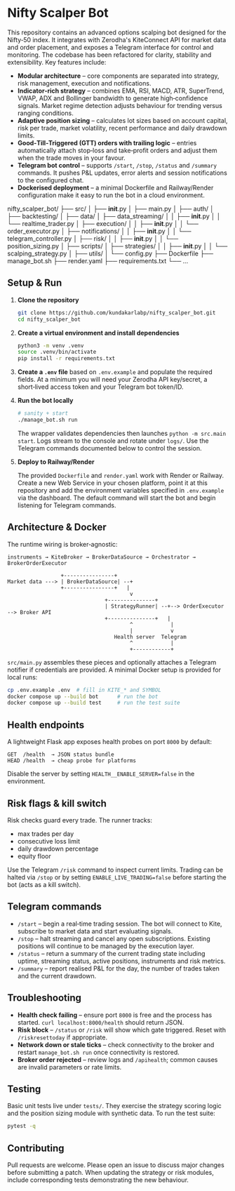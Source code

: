 # Nifty Scalper Bot

This repository contains an advanced options scalping bot designed for the Nifty‑50 index.  It integrates with Zerodha's KiteConnect API for market data and order placement, and exposes a Telegram interface for control and monitoring.  The codebase has been refactored for clarity, stability and extensibility.  Key features include:

* **Modular architecture** – core components are separated into strategy, risk management, execution and notifications.
* **Indicator‑rich strategy** – combines EMA, RSI, MACD, ATR, SuperTrend, VWAP, ADX and Bollinger bandwidth to generate high‑confidence signals.  Market regime detection adjusts behaviour for trending versus ranging conditions.
* **Adaptive position sizing** – calculates lot sizes based on account capital, risk per trade, market volatility, recent performance and daily drawdown limits.
* **Good‑Till‑Triggered (GTT) orders with trailing logic** – entries automatically attach stop‑loss and take‑profit orders and adjust them when the trade moves in your favour.
* **Telegram bot control** – supports `/start`, `/stop`, `/status` and `/summary` commands.  It pushes P&L updates, error alerts and session notifications to the configured chat.
* **Dockerised deployment** – a minimal Dockerfile and Railway/Render configuration make it easy to run the bot in a cloud environment.

nifty_scalper_bot/
├── src/
│   ├── __init__.py
│   ├── main.py
│   ├── auth/
│   ├── backtesting/
│   ├── data/
│   ├── data_streaming/
│   │   ├── __init__.py
│   │   └── realtime_trader.py
│   ├── execution/
│   │   ├── __init__.py
│   │   └── order_executor.py
│   ├── notifications/
│   │   ├── __init__.py
│   │   └── telegram_controller.py
│   ├── risk/
│   │   ├── __init__.py
│   │   └── position_sizing.py
│   ├── scripts/
│   ├── strategies/
│   │   ├── __init__.py
│   │   └── scalping_strategy.py
│   ├── utils/
│   └── config.py
├── Dockerfile
├── manage_bot.sh
├── render.yaml
├── requirements.txt
└── ...
## Setup & Run

1. **Clone the repository**

   ```bash
   git clone https://github.com/kundakarlabp/nifty_scalper_bot.git
   cd nifty_scalper_bot
   ```

2. **Create a virtual environment and install dependencies**

   ```bash
   python3 -m venv .venv
   source .venv/bin/activate
   pip install -r requirements.txt
   ```

3. **Create a `.env` file** based on `.env.example` and populate the required fields.  At a minimum you will need your Zerodha API key/secret, a short‑lived access token and your Telegram bot token/ID.

4. **Run the bot locally**

   ```bash
   # sanity + start
   ./manage_bot.sh run
   ```

   The wrapper validates dependencies then launches `python -m src.main start`.  Logs stream to the console and rotate under `logs/`.  Use the Telegram commands documented below to control the session.

5. **Deploy to Railway/Render**

   The provided `Dockerfile` and `render.yaml` work with Render or Railway.  Create a new Web Service in your chosen platform, point it at this repository and add the environment variables specified in `.env.example` via the dashboard.  The default command will start the bot and begin listening for Telegram commands.

## Architecture & Docker

The runtime wiring is broker‑agnostic:

```
instruments → KiteBroker → BrokerDataSource → Orchestrator → BrokerOrderExecutor
```

```
                 +----------------+
Market data ---> | BrokerDataSource| --+
                 +----------------+   |
                                       v
                               +---------------+
                               | StrategyRunner| --+--> OrderExecutor --> Broker API
                               +---------------+   |
                                       ^            |
                                       |            v
                                  Health server  Telegram
                                       ^            |
                                       +------------+
```

`src/main.py` assembles these pieces and optionally attaches a Telegram notifier if credentials are provided.  A minimal Docker setup is provided for local runs:

```bash
cp .env.example .env  # fill in KITE_* and SYMBOL
docker compose up --build bot      # run the bot
docker compose up --build test     # run the test suite
```

## Health endpoints

A lightweight Flask app exposes health probes on port `8000` by default:

```
GET  /health  → JSON status bundle
HEAD /health  → cheap probe for platforms
```

Disable the server by setting `HEALTH__ENABLE_SERVER=false` in the environment.

## Risk flags & kill switch

Risk checks guard every trade.  The runner tracks:

- max trades per day
- consecutive loss limit
- daily drawdown percentage
- equity floor

Use the Telegram `/risk` command to inspect current limits.  Trading can be halted via `/stop` or by setting `ENABLE_LIVE_TRADING=false` before starting the bot (acts as a kill switch).

## Telegram commands

* `/start` – begin a real‑time trading session.  The bot will connect to Kite, subscribe to market data and start evaluating signals.
* `/stop` – halt streaming and cancel any open subscriptions.  Existing positions will continue to be managed by the execution layer.
* `/status` – return a summary of the current trading state including uptime, streaming status, active positions, instruments and risk metrics.
* `/summary` – report realised P&L for the day, the number of trades taken and the current drawdown.

## Troubleshooting

- **Health check failing** – ensure port `8000` is free and the process has started.  `curl localhost:8000/health` should return JSON.
- **Risk block** – `/status` or `/risk` will show which gate triggered.  Reset with `/riskresettoday` if appropriate.
- **Network down or stale ticks** – check connectivity to the broker and restart `manage_bot.sh run` once connectivity is restored.
- **Broker order rejected** – review logs and `/apihealth`; common causes are invalid parameters or rate limits.

## Testing

Basic unit tests live under `tests/`.  They exercise the strategy scoring logic and the position sizing module with synthetic data.  To run the test suite:

```bash
pytest -q
```

## Contributing

Pull requests are welcome.  Please open an issue to discuss major changes before submitting a patch.  When updating the strategy or risk modules, include corresponding tests demonstrating the new behaviour.
